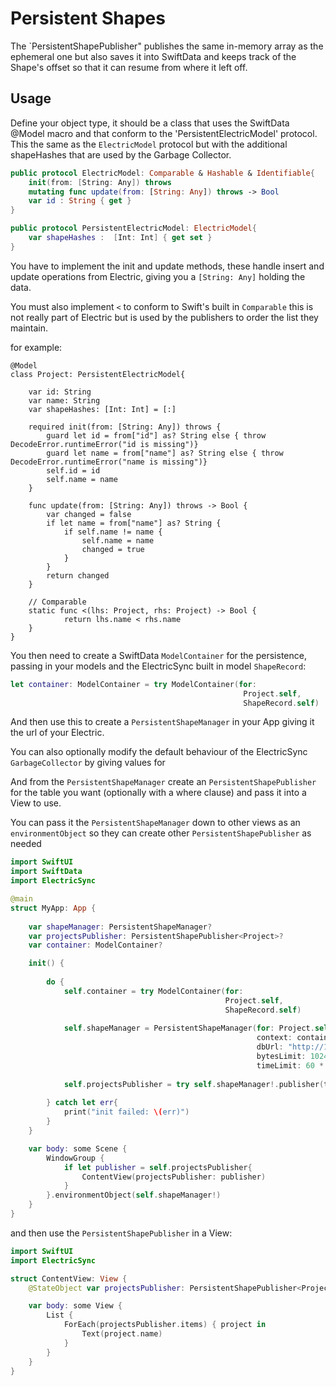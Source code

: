 
# Persistent Shapes


The `PersistentShapePublisher" publishes the same in-memory array as the ephemeral one but also saves it into SwiftData and keeps track of the Shape's offset so that it can resume from where it left off.

## Usage

Define your object type, it should be a class that uses the SwiftData @Model macro and that conform to the 'PersistentElectricModel' protocol. 
This the same as the `ElectricModel` protocol but with the additional shapeHashes that are used by the Garbage Collector.

```swift
public protocol ElectricModel: Comparable & Hashable & Identifiable{
    init(from: [String: Any]) throws
    mutating func update(from: [String: Any]) throws -> Bool
    var id : String { get }
}

public protocol PersistentElectricModel: ElectricModel{
    var shapeHashes :  [Int: Int] { get set }
}
```

You have to implement the init and update methods, these handle insert and update operations from Electric, giving you a `[String: Any]` holding the data.

You must also implement `<` to conform to Swift's built in `Comparable` this is not really part of Electric but is used by the publishers to order the list they maintain.

for example:

```
@Model
class Project: PersistentElectricModel{

    var id: String
    var name: String
    var shapeHashes: [Int: Int] = [:]
    
    required init(from: [String: Any]) throws {
        guard let id = from["id"] as? String else { throw DecodeError.runtimeError("id is missing")}
        guard let name = from["name"] as? String else { throw DecodeError.runtimeError("name is missing")}
        self.id = id
        self.name = name
    }

    func update(from: [String: Any]) throws -> Bool {
        var changed = false
        if let name = from["name"] as? String {
            if self.name != name {
                self.name = name
                changed = true
            }
        }
        return changed
    }
    
    // Comparable
    static func <(lhs: Project, rhs: Project) -> Bool {
            return lhs.name < rhs.name
    }
}
```

You then need to create a SwiftData `ModelContainer` for the persistence, passing in your models and the ElectricSync built in model `ShapeRecord`:

```swift
let container: ModelContainer = try ModelContainer(for:
                                                    Project.self,
                                                    ShapeRecord.self)
```

And then use this to create a `PersistentShapeManager` in your App giving it the url of your Electric.

You can also optionally modify the default behaviour of the ElectricSync `GarbageCollector` by giving values for 

And from the `PersistentShapeManager` create an `PersistentShapePublisher` for the table you want (optionally with a where clause) and pass it into a View to use.

You can pass it the `PersistentShapeManager` down to other views as an `environmentObject` so they can create other `PersistentShapePublisher` as needed

```swift
import SwiftUI
import SwiftData
import ElectricSync

@main
struct MyApp: App {
    
    var shapeManager: PersistentShapeManager?
    var projectsPublisher: PersistentShapePublisher<Project>?
    var container: ModelContainer?

    init() {
        
        do {
            self.container = try ModelContainer(for:
                                                Project.self,
                                                ShapeRecord.self)
            
            self.shapeManager = PersistentShapeManager(for: Project.self,
                                                       context: container!.mainContext,
                                                       dbUrl: "http://127.0.0.1:3000",
                                                       bytesLimit: 1024 * 1024 * 256, // 256MB
                                                       timeLimit: 60 * 60 * 24 * 4) // four days
                                                       
            self.projectsPublisher = try self.shapeManager!.publisher(table: "projects")
            
        } catch let err{
            print("init failed: \(err)")
        }
    }

    var body: some Scene {
        WindowGroup {
            if let publisher = self.projectsPublisher{
                ContentView(projectsPublisher: publisher)
            }
        }.environmentObject(self.shapeManager!)
    }
}

```

and then use the `PersistentShapePublisher` in a View:

```swift
import SwiftUI
import ElectricSync

struct ContentView: View {
    @StateObject var projectsPublisher: PersistentShapePublisher<Project>

    var body: some View {
        List {
            ForEach(projectsPublisher.items) { project in
                Text(project.name)
            }
        }
    }
}
```
